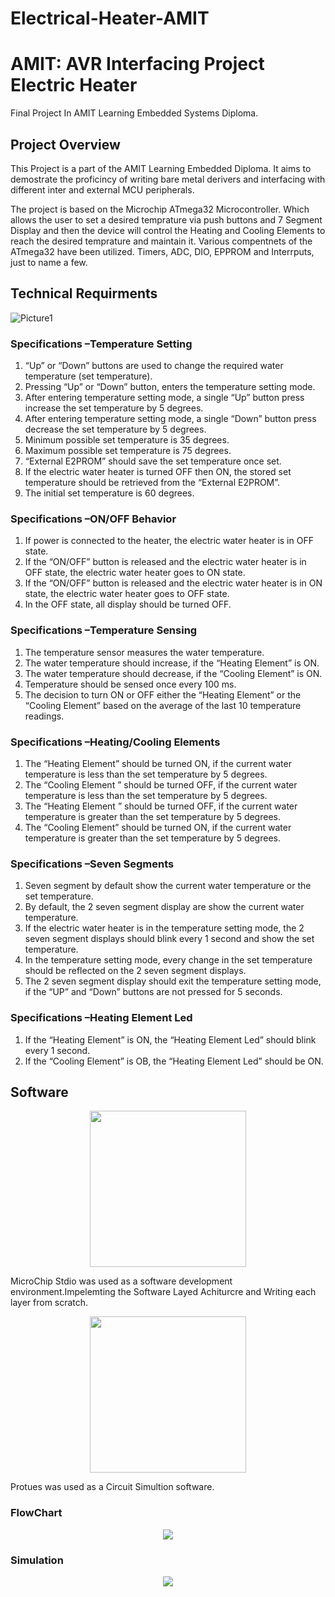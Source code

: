 # Electrical-Heater-AMIT

# AMIT: AVR Interfacing Project Electric Heater

Final Project In AMIT Learning Embedded Systems Diploma.  

## Project Overview 



This Project is a part of the AMIT Learning Embedded Diploma. It aims to demostrate the proficincy of writing bare metal derivers and interfacing with different inter and external MCU peripherals. 

The project is based on the Microchip ATmega32 Microcontroller. Which allows the user to set a desired temprature via push buttons and 7 Segment Display and then the device will control the Heating and Cooling Elements to reach the desired temprature and maintain it. Various compentnets of the ATmega32 have been utilized. Timers, ADC, DIO, EPPROM and Interrputs, just to name a few. 


## Technical Requirments 

![Picture1](https://user-images.githubusercontent.com/77552628/188188336-02be2e59-c079-402f-8ac9-d45186f85172.png)

### Specifications –Temperature Setting
1. “Up” or “Down” buttons are used to change the required water 
temperature (set temperature).
2. Pressing “Up” or “Down” button, enters the temperature setting mode.
3. After entering temperature setting mode, a single “Up” button press increase 
the set temperature by 5 degrees.
4. After entering temperature setting mode, a single “Down” button press 
decrease the set temperature by 5 degrees.
5. Minimum possible set temperature is 35 degrees.
6. Maximum possible set temperature is 75 degrees.
7. “External E2PROM” should save the set temperature once set.
8. If the electric water heater is turned OFF then ON, the stored set temperature 
should be retrieved from the “External E2PROM”.
9.   The initial set temperature is 60 degrees.

### Specifications –ON/OFF Behavior
1.   If power is connected to the heater, the electric water heater is in OFF state.
2.   If the “ON/OFF” button is released and the electric water heater is in OFF state, 
the electric water heater goes to ON state.
3.   If the “ON/OFF” button is released and the electric water heater is in ON state, 
the electric water heater goes to OFF state.
4.   In the OFF state, all display should be turned OFF.

### Specifications –Temperature Sensing
1.   The temperature sensor measures the water temperature.
2.   The water temperature should increase, if the “Heating Element” is ON.
3.   The water temperature should decrease, if the “Cooling Element” is ON.
4.    Temperature should be sensed once every 100 ms.
5.   The decision to turn ON or OFF either the “Heating Element” or the “Cooling 
Element” based on the average of the last 10 temperature readings.

###  Specifications –Heating/Cooling Elements
1.   The “Heating Element” should be turned ON, if the current water temperature is less 
than the set temperature by 5 degrees.
2.   The “Cooling Element ” should be turned OFF, if the current water temperature is less 
than the set temperature by 5 degrees.
3.   The “Heating Element ” should be turned OFF, if the current water temperature is 
greater than the set temperature by 5 degrees.
4.   The “Cooling Element” should be turned ON, if the current water temperature is 
greater than the set temperature by 5 degrees.

###  Specifications –Seven Segments
1.  Seven segment by default show the current water temperature or the set 
temperature.
2.  By default, the 2 seven segment display are show the current water 
temperature.
3.  If the electric water heater is in the temperature setting mode, the 2 seven 
segment displays should blink every 1 second and show the set temperature.
4.  In the temperature setting mode, every change in the set temperature should 
be reflected on the 2 seven segment displays.
5.  The 2 seven segment display should exit the temperature setting mode, if the 
“UP” and “Down” buttons are not pressed for 5 seconds.

###  Specifications –Heating Element Led
1.   If the “Heating Element” is ON, the “Heating Element Led” should blink every 1 
second.
2.   If the “Cooling Element” is OB, the “Heating Element Led” should be ON.

## Software 

<p align="center"><img  width="250" height="250" src="https://user-images.githubusercontent.com/77552628/188197139-ef6bbca8-52f0-4369-97d9-327c3e0a3322.png"></p>

MicroChip Stdio was used as a software development environment.Impelemting the Software Layed Achiturcre and Writing each layer from scratch. 

<p align="center"><img  width="250" height="250" src="https://user-images.githubusercontent.com/77552628/188197966-5469af03-a498-46f9-8ad9-5c5842da28a8.png"></p>

Protues was used as a Circuit Simultion software.

### FlowChart 
<p align="center"><img  src="https://user-images.githubusercontent.com/77552628/188196432-704cfcec-aaf0-4e8f-832a-270966370c94.svg"></p>

### Simulation 

<p align="center"><img  src="https://user-images.githubusercontent.com/77552628/188198564-84dcaaee-fb10-4a94-a15e-51779215a89d.png"></p>
